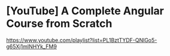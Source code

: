 # [YouTube] A Complete Angular Course from Scratch

https://www.youtube.com/playlist?list=PL1BztTYDF-QNlGo5-g65Xj1mINHYk_FM9
